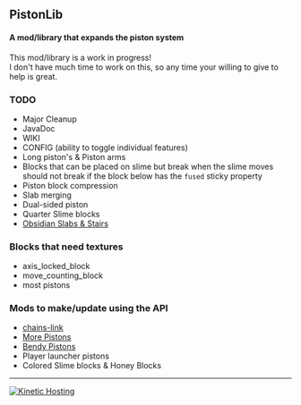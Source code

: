 ## PistonLib
#### A mod/library that expands the piston system

This mod/library is a work in progress!  
I don't have much time to work on this, so any time your willing to give to help is great.

### TODO
- Major Cleanup
- JavaDoc
- WIKI
- CONFIG (ability to toggle individual features)
- Long piston's & Piston arms
- Blocks that can be placed on slime but break when the slime moves should not break if the block below has the `fused` sticky property
- Piston block compression
- Slab merging
- Dual-sided piston
- Quarter Slime blocks
- [Obsidian Slabs & Stairs](https://www.curseforge.com/minecraft/mc-mods/redstoneplusplus)

### Blocks that need textures
- axis_locked_block
- move_counting_block
- most pistons
  
### Mods to make/update using the API
- [chains-link](https://www.curseforge.com/minecraft/mc-mods/chains-link)
- [More Pistons](https://www.curseforge.com/minecraft/mc-mods/more-pistons-jiraiyah-version)
- [Bendy Pistons](https://www.youtube.com/watch?v=_Wk7ZUYkrpI)
- Player launcher pistons
- Colored Slime blocks & Honey Blocks

---

<a href="https://client.kinetichosting.net/aff.php?aff=42"><img alt="Kinetic Hosting" src="https://media.discordapp.net/attachments/1058184491476197427/1058799080672854126/FX.png"></a>